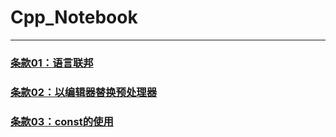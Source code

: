 # Cpp_Notebook
---
### [条款01：语言联邦](https://github.com/Paradixes/Cpp_Notebook/blob/master/%E6%9D%A1%E6%AC%BE01%EF%BC%9A%E8%AF%AD%E8%A8%80%E8%81%94%E9%82%A6.md)
### [条款02：以编辑器替换预处理器](https://github.com/Paradixes/Cpp_Notebook/blob/master/条款02：以编辑器替换预处理器)
### [条款03：const的使用](https://github.com/Paradixes/Cpp_Notebook/blob/master/条款03：const的使用)

